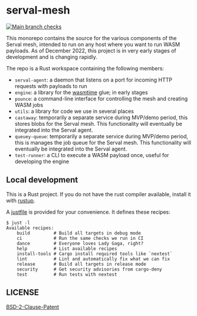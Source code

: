 # serval-mesh

[![Main branch checks](https://github.com/servals/serval-mesh/actions/workflows/main.yaml/badge.svg)](https://github.com/servals/serval-mesh/actions/workflows/main.yaml)

This monorepo contains the source for the various components of the Serval mesh, intended to run on any host where you want to run WASM payloads. As of December 2022, this project is in very early stages of development and is changing rapidly.

The repo is a Rust workspace containing the following members:

- `serval-agent`: a daemon that listens on a port for incoming HTTP requests with payloads to run
- `engine`: a library for the [wasmtime](https://lib.rs/crates/wasmtime) glue; in early stages
- `pounce`: a command-line interface for controlling the mesh and creating WASM jobs
- `utils`: a library for code we use in several places
- `castaway`: temporarily a separate service during MVP/demo period, this stores blobs for the Serval mesh. This functionality will eventually be integrated into the Serval agent.
- `queuey-queue`: temporarily a separate service during MVP/demo period, this is manages the job queue for the Serval mesh. This functionality will eventually be integrated into the Serval agent.
- `test-runner`: a CLI to execute a WASM payload once, useful for developing the engine

## Local development

This is a Rust project. If you do not have the rust compiler available, install it with [rustup](https://rustup.rs).

A [justfile](https://just.systems) is provided for your convenience. It defines these recipes:

```console
$ just -l
Available recipes:
    build         # Build all targets in debug mode
    ci            # Run the same checks we run in CI
    dance         # Everyone loves Lady Gaga, right?
    help          # List available recipes
    install-tools # Cargo install required tools like `nextest`
    lint          # Lint and automatically fix what we can fix
    release       # Build all targets in release mode
    security      # Get security advisories from cargo-deny
    test          # Run tests with nextest
```

## LICENSE

[BSD-2-Clause-Patent](./LICENSE)
